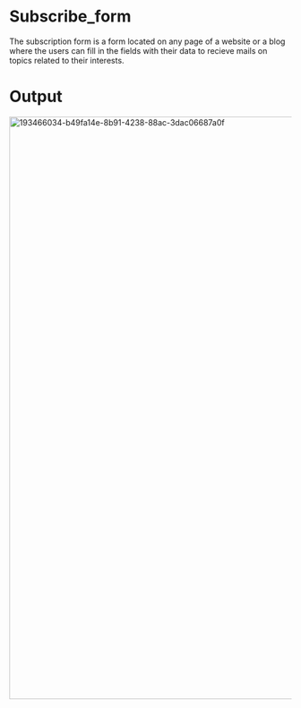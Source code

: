 # Subscribe_form
The subscription form is a form located on any page of a website or a blog where the users can fill in the fields with their data to recieve mails on topics related to their interests.

# Output

<img width="1040" alt="193466034-b49fa14e-8b91-4238-88ac-3dac06687a0f" src="https://user-images.githubusercontent.com/84851377/194442477-f460a99e-116a-4ad1-8dcf-6af4dccc60a1.png">
